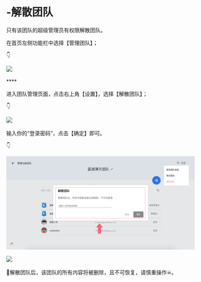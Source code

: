 # -解散团队

只有该团队的超级管理员有权限解散团队。 

在首页左侧功能栏中选择【管理团队】； 

👇

![](https://images-cdn.shimo.im/FVshRC3LTrQS0dx5/13.png!thumbnail)

\*\*\*\*

进入团队管理页面，点击右上角【设置】，选择【解散团队】； 

👇

![](https://images-cdn.shimo.im/EjmDGp4SBVEzLXZR/14.png!thumbnail)

输入你的“登录密码”，点击【确定】即可。

👇

![](../../../.gitbook/assets/15.png)

![](https://images-cdn.shimo.im/AVLdksxhbTQds7M7/15.png!thumbnail)

💌解散团队后，该团队的所有内容将被删除，且不可恢复，请慎重操作☠。 

